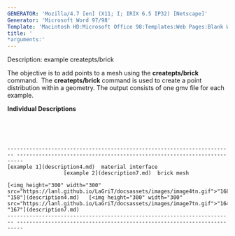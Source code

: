 ```yaml
---
GENERATOR: 'Mozilla/4.7 [en] (X11; I; IRIX 6.5 IP32) [Netscape]'
Generator: 'Microsoft Word 97/98'
Template: 'Macintosh HD:Microsoft Office 98:Templates:Web Pages:Blank Web Page'
title: '
*arguments:'
---
```


 Description: example createpts/brick

  The objective is to add points to a mesh using the
  **createpts/brick** command.  The **createpts/brick** command is
  used to create a point distribution within a geometry. The output
  consists of one gmv file for each example.
 
  **Individual Descriptions**

   

   
 
    ------------------------------------------------------------------------ ------------------------------------------------------------------------
    [example 1](description4.md)  material interface
                      [example 2](description7.md)  brick mesh

    [<img height="300" width="300" src="https://lanl.github.io/LaGriT/docsassets/images/image4tn.gif">"168" "158"](description4.md)   [<img height="300" width="300" src="https://lanl.github.io/LaGriT/docsassets/images/image7tn.gif">"164" "167"](description7.md)
    ------------------------------------------------------------------------ ------------------------------------------------------------------------
 
